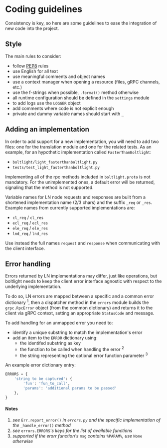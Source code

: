 # Coding guidelines

Consistency is key, so here are some guidelines to ease the integration of new
code into the project.


## Style

The main rules to consider:

- follow [PEP8](https://www.python.org/dev/peps/pep-0008/) rules
- use English for all text
- use meaningful comments and object names
- use a context manager when opening a resource
  (files, gRPC channels, etc.)
- use the f-strings when possible, `.format()` method otherwise
- all runtime configuration should be defined in the `settings`
  module
- to add logs use the `LOGGER` object
- add comments where code is not explicit enough
- private and dummy variable names should start with `_`


## Adding an implementation

In order to add support for a new implementation,
you will need to add two files: one for the translation module
and one for the related tests.
As an example, for an hypothetic implementation called
`FasterThanBoltlight`:

- `boltlight/light_fasterthanboltlight.py`
- `tests/test_light_fasterthanboltlight.py`

Implementing all of the rpc methods included in `boltlight.proto` is not
mandatory.
For the unimplemented ones, a default error will be returned, signaling that
the method is not supported.

Variable names for LN node requests and responses are built from a
shortened implementation name (2/3 chars) and the suffix `_req` or `_res`.
Example names from currently supported implementations are:
-  `cl_req` / `cl_res`
-  `ecl_req` / `ecl_res`
-  `ele_req` / `ele_res`
-  `lnd_req` / `lnd_res`

Use instead the full names `request` and `response` when
communicating with the client interface.


## Error handling

Errors returned by LN implementations may differ, just like
operations, but boltlight needs to keep the client error interface
agnostic with respect to the underlying implementation.

To do so, LN errors are mapped between a specific and a common error dictionary
<sup>1</sup>, then a dispatcher method in the `errors` module builds the
`grpc.RpcError` object (from the common dictionary) and returns it to the
client via gRPC context, setting an appropriate `StatusCode` and message.

To add handling for an unmapped error you need to:
- identify a unique substring to match the implementation's error
- add an item to the `ERROR` dictionary using:
  - the identifed substring as key
  - the function to be called when handling the error <sup>2</sup>
  - the string representing the optional error function parameter
    <sup>3</sup>

An example error dictionary entry:
```python
ERRORS = {
    'string to be captured': {
        'fun': 'fun_to_call',
        'params': 'additional params to be passed'
    },
}
```

#### Notes

1. _see_ `Err.report_error()` _in `errors.py` and the specific implementation of
   the_ `_handle_error()` _method_
2. _see_ `errors.ERRORS`_'s keys for the list of available functions_
3. _supported if the erorr function's_ `msg` _contains_
   `%PARAM%`_, use_ `None` _otherwise_
